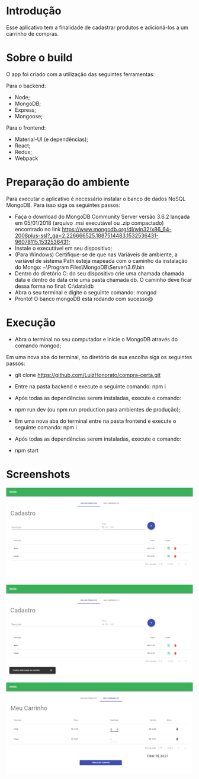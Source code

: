 # Introdução

Esse aplicativo tem a finalidade de cadastrar produtos e adicioná-los a um carrinho de compras.

# Sobre o build

O app foi criado com a utilização das seguintes ferramentas:

Para o backend:
- Node;
- MongoDB;
- Express;
- Mongoose;

Para o frontend:
- Material-UI (e dependências);
- React;
- Redux;
- Webpack

# Preparação do ambiente

Para executar o aplicativo é necessário instalar o banco de dados NoSQL MongoDB. Para isso siga os seguintes passos:

- Faça o download do MongoDB Community Server versão 3.6.2 lançada em 05/01/2018 (arquivo .msi executável ou .zip compactado) encontrado no link https://www.mongodb.org/dl/win32/x86_64-2008plus-ssl?_ga=2.226666525.1887514483.1532536431-96078115.1532536431;
- Instale o executável em seu dispositivo;
- (Para Windows) Certifique-se de que nas Variáveis de ambiente, a variável de sistema Path esteja mapeada com o caminho da instalação do Mongo: ~\Program Files\MongoDB\Server\3.6\bin
- Dentro do diretório C: do seu dispositivo crie uma chamada chamada data e dentro de data crie uma pasta chamada db. O caminho deve ficar dessa forma no final: C:\data\db
- Abra o seu terminal e digite o seguinte comando: mongod
- Pronto! O banco mongoDB está rodando com sucesso@

# Execução

- Abra o terminal no seu computador e inicie o MongoDB através do comando mongod;

Em uma nova aba do terminal, no diretório de sua escolha siga os seguintes passos:

- git clone https://github.com/LuizHonorato/compra-certa.git

- Entre na pasta backend e execute o seguinte comando: npm i
- Após todas as dependências serem instaladas, execute o comando:
- npm run dev (ou npm run production para ambientes de produção);

- Em uma nova aba do terminal entre na pasta frontend e execute o seguinte comando: npm i
- Após todas as dependências serem instaladas, execute o comando:
- npm start


# Screenshots

<p><img src="images/compra-certa-1.PNG" /></p>
<p><img src="images/compra-certa-2.PNG" /></p>
<p><img src="images/compra-certa-3.PNG" /></p>
